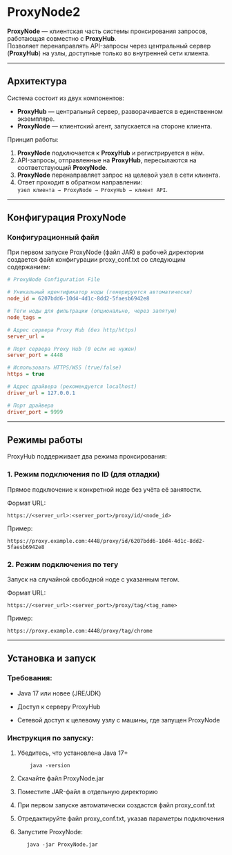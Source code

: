 # ProxyNode2

**ProxyNode** — клиентская часть системы проксирования запросов, работающая совместно с **ProxyHub**.  
Позволяет перенаправлять API-запросы через центральный сервер (**ProxyHub**) на узлы, доступные только во внутренней сети клиента.

---

## Архитектура

Система состоит из двух компонентов:

- **ProxyHub** — центральный сервер, разворачивается в единственном экземпляре.
- **ProxyNode** — клиентский агент, запускается на стороне клиента.

Принцип работы:
1. **ProxyNode** подключается к **ProxyHub** и регистрируется в нём.
2. API-запросы, отправленные на **ProxyHub**, пересылаются на соответствующий **ProxyNode**.
3. **ProxyNode** перенаправляет запрос на целевой узел в сети клиента.
4. Ответ проходит в обратном направлении:  
   `узел клиента → ProxyNode → ProxyHub → клиент API`.

---

## Конфигурация ProxyNode

### Конфигурационный файл

При первом запуске ProxyNode (файл JAR) в рабочей директории создается файл конфигурации proxy_conf.txt со следующим содержанием:

```ini
# ProxyNode Configuration File

# Уникальный идентификатор ноды (генерируется автоматически)
node_id = 6207bdd6-10d4-4d1c-8dd2-5faesb6942e8

# Теги ноды для фильтрации (опционально, через запятую)
node_tags = 

# Адрес сервера Proxy Hub (без http/https)
server_url = 

# Порт сервера Proxy Hub (0 если не нужен)
server_port = 4448

# Использовать HTTPS/WSS (true/false)
https = true

# Адрес драйвера (рекомендуется localhost)
driver_url = 127.0.0.1

# Порт драйвера
driver_port = 9999
```

---

## Режимы работы

ProxyHub поддерживает два режима проксирования:
### 1. Режим подключения по ID (для отладки)

Прямое подключение к конкретной ноде без учёта её занятости.

Формат URL:
```
https://<server_url>:<server_port>/proxy/id/<node_id>
```

Пример: 
```
https://proxy.example.com:4448/proxy/id/6207bdd6-10d4-4d1c-8dd2-5faesb6942e8
```

### 2. Режим подключения по тегу

Запуск на случайной свободной ноде с указанным тегом.

Формат URL:
```
https://<server_url>:<server_port>/proxy/tag/<tag_name>
```

Пример:
```
https://proxy.example.com:4448/proxy/tag/chrome
```

---

## Установка и запуск

### Требования:

 - Java 17 или новее (JRE/JDK)

 - Доступ к серверу ProxyHub

 - Сетевой доступ к целевому узлу с машины, где запущен ProxyNode

### Инструкция по запуску:

1. Убедитесь, что установлена Java 17+
    ```
        java -version
    ```
2. Скачайте файл ProxyNode.jar

3. Поместите JAR-файл в отдельную директорию

4. При первом запуске автоматически создастся файл proxy_conf.txt

5. Отредактируйте файл proxy_conf.txt, указав параметры подключения

6. Запустите ProxyNode:
    ```
       java -jar ProxyNode.jar
    ```
